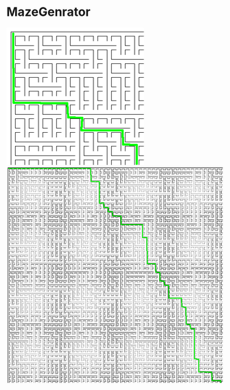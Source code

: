 # MazeGenrator
![Small](https://raw.githubusercontent.com/iliakonnov/MazeGenrator/master/demo/small.png)
![Big](https://raw.githubusercontent.com/iliakonnov/MazeGenrator/master/demo/big.png)
